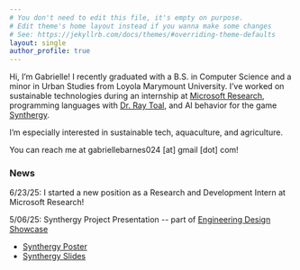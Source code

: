 ```yaml
---
# You don't need to edit this file, it's empty on purpose.
# Edit theme's home layout instead if you wanna make some changes
# See: https://jekyllrb.com/docs/themes/#overriding-theme-defaults
layout: single
author_profile: true
---
```


Hi, I’m Gabrielle! I recently graduated with a B.S. in Computer Science and a minor in Urban Studies from Loyola Marymount University. I’ve worked on sustainable technologies during an internship at [Microsoft Research](https://www.microsoft.com/en-us/research/), programming languages with [Dr. Ray Toal](https://cse.lmu.edu/department/computerscience/faculty/?expert=ray.toal), and AI behavior for the game [Synthergy](https://www.synthergy.us/about).

I’m especially interested in sustainable tech, aquaculture, and agriculture.

You can reach me at gabriellebarnes024 [at] gmail [dot] com!

### News
6/23/25: I started a new position as a Research and Development Intern at Microsoft Research!

5/06/25: Synthergy Project Presentation -- part of [Engineering Design Showcase](https://cse.lmu.edu/showcase/)

  - [Synthergy Poster](https://drive.google.com/file/d/1VRBeWfG_IfS86Q0g8bV0NyRklcn74kkT/view?usp=sharing)
  - [Synthergy Slides](https://drive.google.com/file/d/1P5dnrlNK99VxH0aj35c8j5xcZYFo5h0w/view?usp=sharing)
